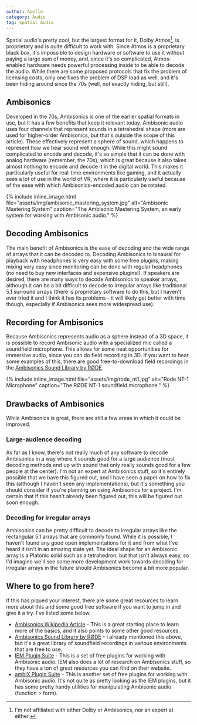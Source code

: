 ```yaml
---
author: Apollo
category: Audio
tag: Spatial Audio
---
```

Spatial audio's pretty cool, but the largest format for it, Dolby Atmos[^1], is
proprietary and is quite difficult to work with. Since Atmos is a proprietary
black box, it's impossible to design hardware or software to use it without
paying a large sum of money, and, since it's so complicated, Atmos-enabled
hardware needs powerful processing inside to be able to decode the audio. While
there are some proposed protocols that fix the problem of licensing costs, only
one fixes the problem of DSP load as well, and it's been hiding around since
the 70s (well, not exactly hiding, but still).

## Ambisonics

Developed in the 70s, Ambisonics is one of the earlier spatial formats in use,
but it has a few benefits that keep it relevant today. Ambisonic audio uses
four channels that represent sounds in a tetrahedral shape (more are used for
higher-order Ambisonics, but that's outside the scope of this article). These
effectively represent a sphere of sound, which happens to represent how we hear
sound well enough. While this might sound complicated to encode and decode,
it's so simple that it can be done with analog hardware (remember, the 70s),
which is great because it also takes almost nothing to encode and decode it in
the digital world. This makes it particularly useful for real-time environments
like gaming, and it actually sees a lot of use in the world of VR, where it is
particularly useful because of the ease with which Ambisonics-encoded audio can
be rotated.

{% include inline_image.html file="assets/img/ambisonic_mastering_system.jpg"
alt="Ambisonic Mastering System" caption="The Ambisonic Mastering System, an
early system for working with Ambisonic audio." %}

## Decoding Ambisonics

The main benefit of Ambisonics is the ease of decoding and the wide range of
arrays that it can be decoded to. Decoding Ambisonics to binaural for playback
with headphones is very easy with some free plugins, making mixing very easy
since monitoring can be done with regular headphones (no need to buy new
interfaces and expensive plugins!). If speakers are desired, there are many ways
to decode Ambisonics to speaker arrays, although it can be a bit difficult to
decode to irregular arrays like traditional 5.1 surround arrays (there is
proprietary software to do this, but I haven't ever tried it and I think it has
its problems - it will likely get better with time though, especially if
Ambisonics sees more widespread use).

## Recording for Ambisonics

Because Ambisonics represents audio as a sphere instead of a 3D space, it is
possible to record Ambisonic audio with a specialized mic called a soundfield
microphone. This allows for some neat opportunities for immersive audio, since
you can do field recording in 3D. If you want to hear some examples of this,
there are good free-to-download field recordings in the [Ambisonics Sound
Library by RØDE](https://library.soundfield.com/).

{% include inline_image.html file="assets/img/rode_nt1.jpg"
alt="Rode NT-1 Microphone" caption="The RØDE NT-1 soundfield microphone." %}

## Drawbacks of Ambisonics

While Ambisonics is great, there are still a few areas in which it could be
improved.

### Large-audience decoding

As far as I know, there's not really much of any software to decode Ambisonics
in a way where it sounds good for a large audience (most decoding methods end up
with sound that only really sounds good for a few people at the center). I'm not
an expert at Ambisonics stuff, so it's entirely possible that we have this
figured out, and I have seen a paper on how to fix this (although I haven't seen
any implementations), but it's something you should consider if you're planning
on using Ambisonics for a project. I'm certain that if this hasn't already been
figured out, this will be figured out soon enough.

### Decoding for irregular arrays

Ambisonics can be pretty difficult to decode to irregular arrays like the
rectangular 5.1 arrays that are commonly found. While it is possible, I haven't
found any good open implementations for it and from what I've heard it isn't in
an amazing state yet. The ideal shape for an Ambisonic array is a Platonic solid
such as a tetrahedron, but that isn't always easy, so I'd imagine we'll see some
more development work towards decoding for irregular arrays in the future should
Ambisonics become a bit more popular.

## Where to go from here?

If this has piqued your interest, there are some great resources to learn more
about this and some good free software if you want to jump in and give it a try.
I've listed some below.

* [Ambisonics Wikipedia Article](https://en.wikipedia.org/wiki/Ambisonics) -
  This is a great starting place to learn more of the basics, and it also points
  to some other good resources.
* [Ambisonics Sound Library by RØDE](https://library.soundfield.com/) - I
  already mentioned this above, but it's a great library of soundfield
  recordings in various environments that are free to use.
* [IEM Plugin Suite](https://plugins.iem.at/) - This is a set of free plugins
  for working with Ambisonic audio. IEM also does a lot of research on
  Ambisonics stuff, so they have a ton of great resources you can find on their
  website.
* [ambiX Plugin Suite](https://github.com/kronihias/ambix) - This is another
  set of free plugins for working with Ambisonic audio. It's not quite as
  pretty looking as the IEM plugins, but it has some pretty handy utilities
  for manipulating Ambisonic audio (function > form).

[^1]: I'm not affiliated with either Dolby or Ambisonics, nor an expert at either.
